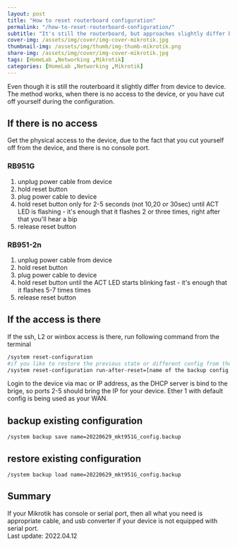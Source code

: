 ```yaml
---
layout: post
title: "How to reset routerboard configuration"
permalink: "/how-to-reset-routerboard-configuration/"
subtitle: "It's still the routerboard, but approaches slightly differ between products"
cover-img: /assets/img/cover/img-cover-mikrotik.jpg
thumbnail-img: /assets/img/thumb/img-thumb-mikrotik.png
share-img: /assets/img/cover/img-cover-mikrotik.jpg
tags: [HomeLab ,Networking ,Mikrotik]
categories: [HomeLab ,Networking ,Mikrotik]
---
```

Even though it is still the routerboard it slightly differ from device to device.
The method works, when there is no access to the device, or you have cut off yourself during the configuration.

## If there is no access
Get the physical access to the device, due to the fact that you cut yourself off from the device, and there is no console port.
### RB951G
1. unplug power cable from device
2. hold reset button
3. plug power cable to device
4. hold reset button only for 2-5 seconds (not 10,20 or 30sec) until ACT LED is flashing - it's enough that it flashes 2 or three times, right after that you'll hear a bip
5. release reset button

### RB951-2n
1. unplug power cable from device
2. hold reset button
3. plug power cable to device
4. hold reset button until the ACT LED starts blinking fast - it's enough that it flashes 5-7 times times
5. release reset button

## If the access is there
If the ssh, L2 or winbox access is there, run following command from the terminal
```bash
/system reset-configuration
#if you like to restore the previous state or different config from the backup
/system reset-configuration run-after-reset=[name of the backup config file]
```
Login to the device via mac or IP address, as the DHCP server is bind to the brige, so ports 2-5 should bring the IP for your device. Ether 1 with default config is being used as your WAN.

## backup existing configuration
```shell
/system backup save name=20220629_mkt951G_config.backup
```

## restore existing configuration
```shell
/system backup load name=20220629_mkt951G_config.backup
```

## Summary
If your Mikrotik has console or serial port, then all what you need is appropriate cable, and usb converter if your device is not equipped with serial port.<br>
Last update: 2022.04.12